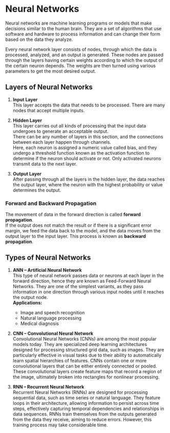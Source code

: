 # Neural Networks

Neural networks are machine learning programs or models that make decisions similar to the human brain. They are a set of algorithms that use software and hardware to process information and can change their form based on the data they analyze.

Every neural network layer consists of nodes, through which the data is processed, analyzed, and an output is generated. These nodes are passed through the layers having certain weights according to which the output of the certain neuron depends. The weights are then turned using various parameters to get the most desired output.

## Layers of Neural Networks

1. **Input Layer**  
   This layer accepts the data that needs to be processed. There are many nodes that accept multiple inputs.

2. **Hidden Layer**  
   This layer carries out all kinds of processing that the input data undergoes to generate an acceptable output.  
   There can be any number of layers in this section, and the connections between each layer happen through channels.  
   Here, each neuron is assigned a numeric value called bias, and they undergo a threshold function known as the activation function to determine if the neuron should activate or not. Only activated neurons transmit data to the next layer.

3. **Output Layer**  
   After passing through all the layers in the hidden layer, the data reaches the output layer, where the neuron with the highest probability or value determines the output. 

### Forward and Backward Propagation
The movement of data in the forward direction is called **forward propagation**.  
If the output does not match the result or if there is a significant error margin, we feed the data back to the model, and the data moves from the output layer to the input layer. This process is known as **backward propagation**.

## Types of Neural Networks

1. **ANN – Artificial Neural Network**  
   This type of neural network passes data or neurons at each layer in the forward direction, hence they are known as Feed-Forward Neural Networks. They are one of the simplest variants, as they pass information in one direction through various input nodes until it reaches the output node.  
   **Applications:**  
   - Image and speech recognition  
   - Natural language processing  
   - Medical diagnosis  

2. **CNN – Convolutional Neural Network**  
   Convolutional Neural Networks (CNNs) are among the most popular models today. They are specialized deep learning architectures designed for processing structured grid data, such as images. They are particularly effective in visual tasks due to their ability to automatically learn spatial hierarchies of features. CNNs contain one or more convolutional layers that can be either entirely connected or pooled. These convolutional layers create feature maps that record a region of the image, ultimately broken into rectangles for nonlinear processing.  

3. **RNN – Recurrent Neural Network**  
   Recurrent Neural Networks (RNNs) are designed for processing sequential data, such as time series or natural language. They feature loops in their architecture, allowing information to persist across time steps, effectively capturing temporal dependencies and relationships in data sequences. RNNs train themselves from the outputs generated from the data they receive, aiming to reduce errors. However, this training process may take considerable time.  
